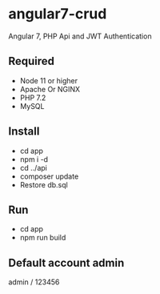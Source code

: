 # angular7-crud
Angular 7, PHP Api and JWT Authentication

## Required
- Node 11 or higher
- Apache Or NGINX
- PHP 7.2
- MySQL

## Install
- cd app
- npm i -d
- cd ../api
- composer update
- Restore db.sql

## Run
- cd app
- npm run build

## Default account admin
admin / 123456
